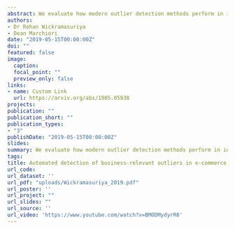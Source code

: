 ```yaml
---
abstract: We evaluate how modern outlier detection methods perform in identifying outliers in e-commerce conversion rate data. Based on the limitations identified, we then present a novel method to detect outliers in e-commerce conversion rate. This unsupervised method is made more business relevant by letting it automatically adjust the sensitivity based on the activity observed on the e-commerce platform. We call this outlier detection method the fluid IQR. Using real e-commerce conversion data acquired from a known store, we compare the performance of the existing and the new outlier detection methods. Fluid IQR method outperforms the existing outlier detection methods by a large margin when it comes to business-relevance. Furthermore, the fluids IQR method is the most robust outlier detection method in the presence of clusters of extreme outliers or level shifts. Future research will evaluate how the fluid IQR method perform in diverse e business settings.  
authors:
- Dr Rohan Wickramasuriya 
- Dean Marchiori
date: "2019-05-15T00:00:00Z"
doi: ""
featured: false
image:
  caption: 
  focal_point: ""
  preview_only: false
links:
- name: Custom Link
  url: https://arxiv.org/abs/1905.05938 
projects:
publication: ""
publication_short: ""
publication_types:
- "3"
publishDate: "2019-05-15T00:00:00Z"
slides: 
summary: We evaluate how modern outlier detection methods perform in identifying outliers in e-commerce conversion rate data.
tags:
title: Automated detection of business-relevant outliers in e-commerce conversion rate
url_code:
url_dataset: ''
url_pdf: "uploads/Wickramasuriya_2019.pdf"
url_poster: ''
url_project: ""
url_slides: ""
url_source: ''
url_video: 'https://www.youtube.com/watch?v=BMODMydyrR8'
---
```


